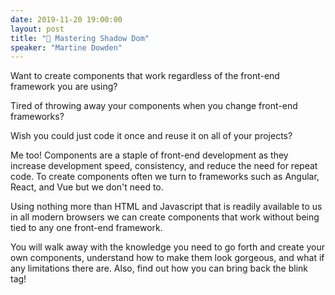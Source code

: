 ```yaml
---
date: 2019-11-20 19:00:00
layout: post
title: "🎤 Mastering Shadow Dom"
speaker: "Martine Dowden"
---
```


Want to create components that work regardless of the front-end framework you are using?

Tired of throwing away your components when you change front-end frameworks?

Wish you could just code it once and reuse it on all of your projects?

Me too! Components are a staple of front-end development as they increase development speed, consistency, and reduce the need for repeat code. To create components often we turn to frameworks such as Angular, React, and Vue but we don't need to.

Using nothing more than HTML and Javascript that is readily available to us in all modern browsers we can create components that work without being tied to any one front-end framework.

You will walk away with the knowledge you need to go forth and create your own components, understand how to make them look gorgeous, and what if any limitations there are. Also, find out how you can bring back the blink tag!
